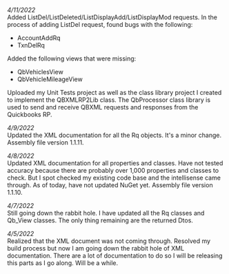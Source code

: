 <i>4/11/2022</i><br />
Added ListDel/ListDeleted/ListDisplayAdd/ListDisplayMod requests.
In the process of adding ListDel request, found bugs with the following:
<ul><li>AccountAddRq</li><li>TxnDelRq</li></ul>
Added the following views that were missing:
<ul><li>QbVehiclesView</li><li>QbVehicleMileageView</li></ul>

Uploaded my Unit Tests project as well as the class library project I created to implement the QBXMLRP2Lib class.  The QbProcessor class library is used to send and receive QBXML requests and responses from the Quickbooks RP.

<i>4/9/2022</i><br />
Updated the XML documentation for all the Rq objects.  It's a minor change.  Assembly file version 1.1.11.

<i>4/8/2022</i><br />
Updated XML documentation for all properties and classes.  Have not tested accuracy because there are probably over 1,000 properties and classes to check.  But I spot checked my existing code base and the intellisense came through.  As of today, have not updated NuGet yet.  Assembly file version 1.1.10.

<i>4/7/2022</i><br />
Still going down the rabbit hole.  I have updated all the Rq classes and Qb_View classes.  The only thing remaining are the returned Dtos.  

<i>4/5/2022</i><br />
Realized that the XML document was not coming through.  Resolved my build process but now I am going down the rabbit hole of XML documentation.  There are a lot of documentation to do so I will be releasing this parts as I go along.  Will be a while.
